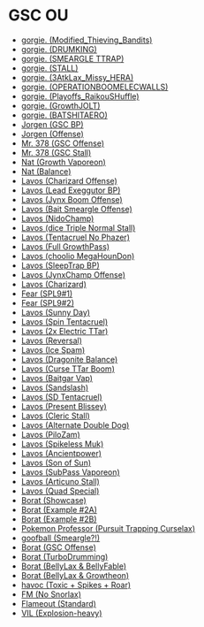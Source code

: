 # GSC OU

 - [gorgie. (Modified_Thieving_Bandits)][5]
 - [gorgie. (DRUMKING)][5]
 - [gorgie. (SMEARGLE TTRAP)][5]
 - [gorgie. (STALL)][5]
 - [gorgie. (3AtkLax_Missy_HERA)][5]
 - [gorgie. (OPERATIONBOOMELECWALLS)][5]
 - [gorgie. (Playoffs_RaikouSHuffle)][5]
 - [gorgie. (GrowthJOLT)][5]
 - [gorgie. (BATSHITAERO)][5]
 - [Jorgen (GSC BP)][2]
 - [Jorgen (Offense)][2]
 - [Mr. 378 (GSC Offense)][2]
 - [Mr. 378 (GSC Stall)][2]
 - [Nat (Growth Vaporeon)][2]
 - [Nat (Balance)][2]
 - [Lavos (Charizard Offense)][4]
 - [Lavos (Lead Exeggutor BP)][4]
 - [Lavos (Jynx Boom Offense)][4]
 - [Lavos (Bait Smeargle Offense)][4]
 - [Lavos (NidoChamp)][4]
 - [Lavos (dice Triple Normal Stall)][4]
 - [Lavos (Tentacruel No Phazer)][4]
 - [Lavos (Full GrowthPass)][4]
 - [Lavos (choolio MegaHounDon)][4]
 - [Lavos (SleepTrap BP)][4]
 - [Lavos (JynxChamp Offense)][4]
 - [Lavos (Charizard)][4]
 - [Fear (SPL9#1)][4]
 - [Fear (SPL9#2)][4]
 - [Lavos (Sunny Day)][3]
 - [Lavos (Spin Tentacruel)][3]
 - [Lavos (2x Electric TTar)][3]
 - [Lavos (Reversal)][3]
 - [Lavos (Ice Spam)][3]
 - [Lavos (Dragonite Balance)][3]
 - [Lavos (Curse TTar Boom)][3]
 - [Lavos (Baitgar Vap)][3]
 - [Lavos (Sandslash)][3]
 - [Lavos (SD Tentacruel)][3]
 - [Lavos (Present Blissey)][3]
 - [Lavos (Cleric Stall)][3]
 - [Lavos (Alternate Double Dog)][3]
 - [Lavos (PiloZam)][3]
 - [Lavos (Spikeless Muk)][3]
 - [Lavos (Ancientpower)][3]
 - [Lavos (Son of Sun)][3]
 - [Lavos (SubPass Vaporeon)][3]
 - [Lavos (Articuno Stall)][3]
 - [Lavos (Quad Special)][3]
 - [Borat (Showcase)][7]
 - [Borat (Example #2A)][6]
 - [Borat (Example #2B)][6]
 - [Pokemon Professor (Pursuit Trapping Curselax)][1]
 - [goofball (Smeargle?!)][1]
 - [Borat (GSC Offense)][1]
 - [Borat (TurboDrumming)][1]
 - [Borat (BellyLax & BellyFable)][1]
 - [Borat (BellyLax & Growtheon)][1]
 - [havoc (Toxic + Spikes + Roar)][1]
 - [FM (No Snorlax)][1]
 - [Flameout (Standard)][1]
 - [VIL (Explosion-heavy)][1]

[1]: https://www.smogon.com/forums/threads/3rd-gen-teams-archive.3469111/#post-4308072
[2]: https://www.smogon.com/forums/threads/roa-sample-teams-thread-v2.3549991/#post-6431086
[3]: https://www.smogon.com/forums/threads/nothing-changes.3644053/#post-7964551
[4]: https://www.smogon.com/forums/threads/my-spl-9-teams-review.3631088/#post-7730757
[5]: https://www.smogon.com/forums/threads/gorgie-old-gens-team-dump.3618023/#post-7546019
[6]: https://www.smogon.com/forums/threads/as-promised-thisisbob-think-of-it-as-my-guide-part-2-long.65122/#post-2379753
[7]: https://www.smogon.com/forums/threads/gsc-team-by-borat.3584375/#post-7027026

[101]: http://archive.is/3ysQ8
[102]: http://archive.is/3ysQ8
[103]: http://archive.is/3ysQ8
[104]: http://archive.is/3ysQ8
[105]: http://archive.is/FY2xV
[106]: http://archive.is/3ysQ8
[107]: http://archive.is/OEtC4

